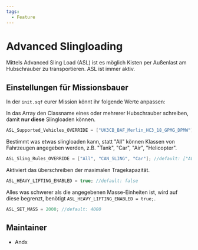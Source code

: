 ```yaml
---
tags:
  - Feature
---
```


# Advanced Slingloading

Mittels Advanced Sling Load (ASL) ist es möglich Kisten per Außenlast am Hubschrauber zu transportieren. ASL ist immer aktiv.

## Einstellungen für Missionsbauer

In der `init.sqf` eurer Mission könnt ihr folgende Werte anpassen:

In das Array den Classname eines oder mehrerer Hubschrauber schreiben, damit **nur diese** Slingloaden können.

```c++
ASL_Supported_Vehicles_OVERRIDE = ["UK3CB_BAF_Merlin_HC3_18_GPMG_DPMW"]; //default: ["Helicopter","VTOL_Base_F"];
```

Bestimmt was etwas slingloaden kann, statt "All" können Klassen von Fahrzeugen angegeben werden, z.B. "Tank", "Car", "Air", "Helicopter".

```c++
ASL_Sling_Rules_OVERRIDE = ["All", "CAN_SLING", "Car"]; //default: ["ALL","CAN_SLING","ALL"]
```

Aktiviert das überschreiben der maximalen Tragekapazität.

```c++
ASL_HEAVY_LIFTING_ENABLED = true; //default: false
```

Alles was schwerer als die angegebenen Masse-Einheiten ist, wird auf diese begrenzt, benötigt `ASL_HEAVY_LIFTING_ENABLED = true;`.

```c++
ASL_SET_MASS = 2000; //default: 4000
```

## Maintainer

- Andx
